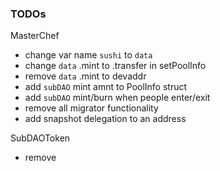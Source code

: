 ### TODOs
MasterChef
- change var name `sushi` to `data`
- change `data` .mint to .transfer in setPoolInfo
- remove `data` .mint to devaddr
- add `subDAO` mint amnt to PoolInfo struct
- add `subDAO` mint/burn when people enter/exit
- remove all migrator functionality
- add snapshot delegation to an address

SubDAOToken
- remove

